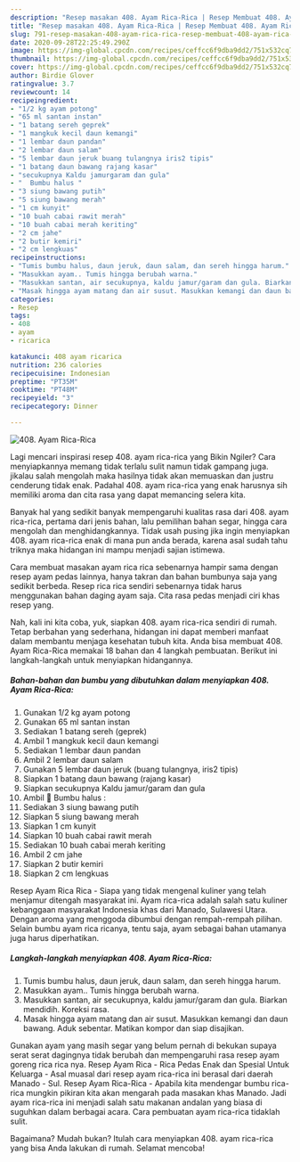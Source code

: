 ```yaml
---
description: "Resep masakan 408. Ayam Rica-Rica | Resep Membuat 408. Ayam Rica-Rica Yang Enak Banget"
title: "Resep masakan 408. Ayam Rica-Rica | Resep Membuat 408. Ayam Rica-Rica Yang Enak Banget"
slug: 791-resep-masakan-408-ayam-rica-rica-resep-membuat-408-ayam-rica-rica-yang-enak-banget
date: 2020-09-28T22:25:49.290Z
image: https://img-global.cpcdn.com/recipes/ceffcc6f9dba9dd2/751x532cq70/408-ayam-rica-rica-foto-resep-utama.jpg
thumbnail: https://img-global.cpcdn.com/recipes/ceffcc6f9dba9dd2/751x532cq70/408-ayam-rica-rica-foto-resep-utama.jpg
cover: https://img-global.cpcdn.com/recipes/ceffcc6f9dba9dd2/751x532cq70/408-ayam-rica-rica-foto-resep-utama.jpg
author: Birdie Glover
ratingvalue: 3.7
reviewcount: 14
recipeingredient:
- "1/2 kg ayam potong"
- "65 ml santan instan"
- "1 batang sereh geprek"
- "1 mangkuk kecil daun kemangi"
- "1 lembar daun pandan"
- "2 lembar daun salam"
- "5 lembar daun jeruk buang tulangnya iris2 tipis"
- "1 batang daun bawang rajang kasar"
- "secukupnya Kaldu jamurgaram dan gula"
- "  Bumbu halus "
- "3 siung bawang putih"
- "5 siung bawang merah"
- "1 cm kunyit"
- "10 buah cabai rawit merah"
- "10 buah cabai merah keriting"
- "2 cm jahe"
- "2 butir kemiri"
- "2 cm lengkuas"
recipeinstructions:
- "Tumis bumbu halus, daun jeruk, daun salam, dan sereh hingga harum."
- "Masukkan ayam.. Tumis hingga berubah warna."
- "Masukkan santan, air secukupnya, kaldu jamur/garam dan gula. Biarkan mendidih. Koreksi rasa."
- "Masak hingga ayam matang dan air susut. Masukkan kemangi dan daun bawang. Aduk sebentar. Matikan kompor dan siap disajikan."
categories:
- Resep
tags:
- 408
- ayam
- ricarica

katakunci: 408 ayam ricarica 
nutrition: 236 calories
recipecuisine: Indonesian
preptime: "PT35M"
cooktime: "PT48M"
recipeyield: "3"
recipecategory: Dinner

---
```



![408. Ayam Rica-Rica](https://img-global.cpcdn.com/recipes/ceffcc6f9dba9dd2/751x532cq70/408-ayam-rica-rica-foto-resep-utama.jpg)

Lagi mencari inspirasi resep 408. ayam rica-rica yang Bikin Ngiler? Cara menyiapkannya memang tidak terlalu sulit namun tidak gampang juga. jikalau salah mengolah maka hasilnya tidak akan memuaskan dan justru cenderung tidak enak. Padahal 408. ayam rica-rica yang enak harusnya sih memiliki aroma dan cita rasa yang dapat memancing selera kita.

Banyak hal yang sedikit banyak mempengaruhi kualitas rasa dari 408. ayam rica-rica, pertama dari jenis bahan, lalu pemilihan bahan segar, hingga cara mengolah dan menghidangkannya. Tidak usah pusing jika ingin menyiapkan 408. ayam rica-rica enak di mana pun anda berada, karena asal sudah tahu triknya maka hidangan ini mampu menjadi sajian istimewa.

Cara membuat masakan ayam rica rica sebenarnya hampir sama dengan resep ayam pedas lainnya, hanya takran dan bahan bumbunya saja yang sedikit berbeda. Resep rica rica sendiri sebenarnya tidak harus menggunakan bahan daging ayam saja. Cita rasa pedas menjadi ciri khas resep yang.


Nah, kali ini kita coba, yuk, siapkan 408. ayam rica-rica sendiri di rumah. Tetap berbahan yang sederhana, hidangan ini dapat memberi manfaat dalam membantu menjaga kesehatan tubuh kita. Anda bisa membuat 408. Ayam Rica-Rica memakai 18 bahan dan 4 langkah pembuatan. Berikut ini langkah-langkah untuk menyiapkan hidangannya.

<!--inarticleads1-->

##### Bahan-bahan dan bumbu yang dibutuhkan dalam menyiapkan 408. Ayam Rica-Rica:

1. Gunakan 1/2 kg ayam potong
1. Gunakan 65 ml santan instan
1. Sediakan 1 batang sereh (geprek)
1. Ambil 1 mangkuk kecil daun kemangi
1. Sediakan 1 lembar daun pandan
1. Ambil 2 lembar daun salam
1. Gunakan 5 lembar daun jeruk (buang tulangnya, iris2 tipis)
1. Siapkan 1 batang daun bawang (rajang kasar)
1. Siapkan secukupnya Kaldu jamur/garam dan gula
1. Ambil  💮 Bumbu halus :
1. Sediakan 3 siung bawang putih
1. Siapkan 5 siung bawang merah
1. Siapkan 1 cm kunyit
1. Siapkan 10 buah cabai rawit merah
1. Sediakan 10 buah cabai merah keriting
1. Ambil 2 cm jahe
1. Siapkan 2 butir kemiri
1. Siapkan 2 cm lengkuas


Resep Ayam Rica Rica - Siapa yang tidak mengenal kuliner yang telah menjamur ditengah masyarakat ini. Ayam rica-rica adalah salah satu kuliner kebanggaan masyarakat Indonesia khas dari Manado, Sulawesi Utara. Dengan aroma yang menggoda dibumbui dengan rempah-rempah pilihan. Selain bumbu ayam rica ricanya, tentu saja, ayam sebagai bahan utamanya juga harus diperhatikan. 

<!--inarticleads2-->

##### Langkah-langkah menyiapkan 408. Ayam Rica-Rica:

1. Tumis bumbu halus, daun jeruk, daun salam, dan sereh hingga harum.
1. Masukkan ayam.. Tumis hingga berubah warna.
1. Masukkan santan, air secukupnya, kaldu jamur/garam dan gula. Biarkan mendidih. Koreksi rasa.
1. Masak hingga ayam matang dan air susut. Masukkan kemangi dan daun bawang. Aduk sebentar. Matikan kompor dan siap disajikan.


Gunakan ayam yang masih segar yang belum pernah di bekukan supaya serat serat dagingnya tidak berubah dan mempengaruhi rasa resep ayam goreng rica rica nya. Resep Ayam Rica - Rica Pedas Enak dan Spesial Untuk Keluarga - Asal muasal dari resep ayam rica-rica ini berasal dari daerah Manado - Sul. Resep Ayam Rica-Rica - Apabila kita mendengar bumbu rica-rica mungkin pikiran kita akan mengarah pada masakan khas Manado. Jadi ayam rica-rica ini menjadi salah satu makanan andalan yang biasa di suguhkan dalam berbagai acara. Cara pembuatan ayam rica-rica tidaklah sulit. 

Bagaimana? Mudah bukan? Itulah cara menyiapkan 408. ayam rica-rica yang bisa Anda lakukan di rumah. Selamat mencoba!
